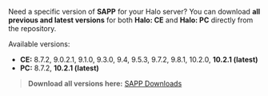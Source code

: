 Need a specific version of **SAPP** for your Halo server? You can download **all previous and latest versions** for both **Halo: CE** and **Halo: PC** directly from the repository.

Available versions:

* **CE:** 8.7.2, 9.0.2.1, 9.1.0, 9.3.0, 9.4, 9.5.3, 9.7.2, 9.8.1, 10.2.0, **10.2.1 (latest)**
* **PC:** 8.7.2, **10.2.1 (latest)**

> **Download all versions here:** [SAPP Downloads](../../../misc/sapp_downloads)